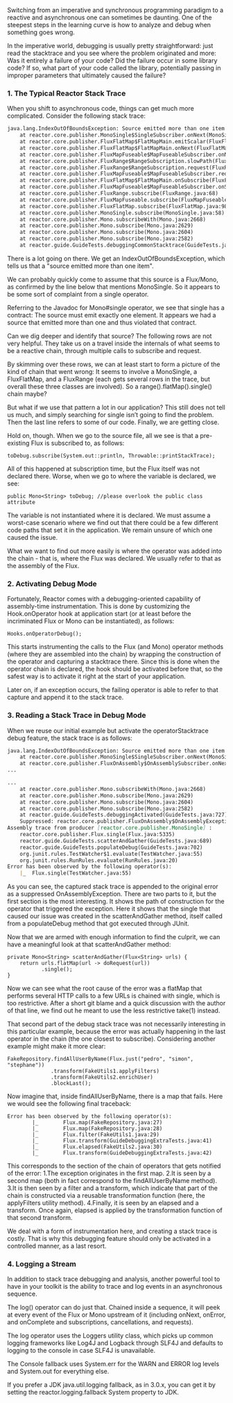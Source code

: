 Switching from an imperative and synchronous programming paradigm to a reactive and asynchronous one can sometimes be 
daunting. One of the steepest steps in the learning curve is how to analyze and debug when something goes wrong.

In the imperative world, debugging is usually pretty straightforward: just read the stacktrace and you see where the 
problem originated and more: Was it entirely a failure of your code? Did the failure occur in some library code? If so, 
what part of your code called the library, potentially passing in improper parameters that ultimately caused the failure?

### 1. The Typical Reactor Stack Trace
When you shift to asynchronous code, things can get much more complicated.
Consider the following stack trace:
```markdown
java.lang.IndexOutOfBoundsException: Source emitted more than one item
	at reactor.core.publisher.MonoSingle$SingleSubscriber.onNext(MonoSingle.java:120)
	at reactor.core.publisher.FluxFlatMap$FlatMapMain.emitScalar(FluxFlatMap.java:380)
	at reactor.core.publisher.FluxFlatMap$FlatMapMain.onNext(FluxFlatMap.java:349)
	at reactor.core.publisher.FluxMapFuseable$MapFuseableSubscriber.onNext(FluxMapFuseable.java:119)
	at reactor.core.publisher.FluxRange$RangeSubscription.slowPath(FluxRange.java:144)
	at reactor.core.publisher.FluxRange$RangeSubscription.request(FluxRange.java:99)
	at reactor.core.publisher.FluxMapFuseable$MapFuseableSubscriber.request(FluxMapFuseable.java:172)
	at reactor.core.publisher.FluxFlatMap$FlatMapMain.onSubscribe(FluxFlatMap.java:316)
	at reactor.core.publisher.FluxMapFuseable$MapFuseableSubscriber.onSubscribe(FluxMapFuseable.java:94)
	at reactor.core.publisher.FluxRange.subscribe(FluxRange.java:68)
	at reactor.core.publisher.FluxMapFuseable.subscribe(FluxMapFuseable.java:67)
	at reactor.core.publisher.FluxFlatMap.subscribe(FluxFlatMap.java:98)
	at reactor.core.publisher.MonoSingle.subscribe(MonoSingle.java:58)
	at reactor.core.publisher.Mono.subscribeWith(Mono.java:2668)
	at reactor.core.publisher.Mono.subscribe(Mono.java:2629)
	at reactor.core.publisher.Mono.subscribe(Mono.java:2604)
	at reactor.core.publisher.Mono.subscribe(Mono.java:2582)
	at reactor.guide.GuideTests.debuggingCommonStacktrace(GuideTests.java:722)
```

There is a lot going on there. We get an IndexOutOfBoundsException, which tells us that a "source emitted more than one item".

We can probably quickly come to assume that this source is a Flux/Mono, as confirmed by the line below that mentions 
MonoSingle. So it appears to be some sort of complaint from a single operator.

Referring to the Javadoc for Mono#single operator, we see that single has a contract: The source must emit exactly one 
element. It appears we had a source that emitted more than one and thus violated that contract.

Can we dig deeper and identify that source? The following rows are not very helpful. They take us on a travel inside the
internals of what seems to be a reactive chain, through multiple calls to subscribe and request.

By skimming over these rows, we can at least start to form a picture of the kind of chain that went wrong: It seems to 
involve a MonoSingle, a FluxFlatMap, and a FluxRange (each gets several rows in the trace, but overall these three 
classes are involved). So a range().flatMap().single() chain maybe?

But what if we use that pattern a lot in our application? This still does not tell us much, and simply searching for 
single isn’t going to find the problem. Then the last line refers to some of our code. Finally, we are getting close.

Hold on, though. When we go to the source file, all we see is that a pre-existing Flux is subscribed to, as follows:
```
toDebug.subscribe(System.out::println, Throwable::printStackTrace);
```
All of this happened at subscription time, but the Flux itself was not declared there. Worse, when we go to where the 
variable is declared, we see:
```
public Mono<String> toDebug; //please overlook the public class attribute
```

The variable is not instantiated where it is declared. We must assume a worst-case scenario where we find out that there
could be a few different code paths that set it in the application. We remain unsure of which one caused the issue.

What we want to find out more easily is where the operator was added into the chain - that is, where the Flux was 
declared. We usually refer to that as the assembly of the Flux.

### 2. Activating Debug Mode
Fortunately, Reactor comes with a debugging-oriented capability of assembly-time instrumentation.
This is done by customizing the Hook.onOperator hook at application start (or at least before the incriminated Flux or 
Mono can be instantiated), as follows:
```
Hooks.onOperatorDebug();
```
This starts instrumenting the calls to the Flux (and Mono) operator methods (where they are assembled into the chain) by
wrapping the construction of the operator and capturing a stacktrace there. Since this is done when the operator chain 
is declared, the hook should be activated before that, so the safest way is to activate it right at the start of your application.

Later on, if an exception occurs, the failing operator is able to refer to that capture and append it to the stack trace.

### 3. Reading a Stack Trace in Debug Mode
When we reuse our initial example but activate the operatorStacktrace debug feature, the stack trace is as follows:
```markdown
java.lang.IndexOutOfBoundsException: Source emitted more than one item
	at reactor.core.publisher.MonoSingle$SingleSubscriber.onNext(MonoSingle.java:120)
	at reactor.core.publisher.FluxOnAssembly$OnAssemblySubscriber.onNext(FluxOnAssembly.java:314) 
...

...
	at reactor.core.publisher.Mono.subscribeWith(Mono.java:2668)
	at reactor.core.publisher.Mono.subscribe(Mono.java:2629)
	at reactor.core.publisher.Mono.subscribe(Mono.java:2604)
	at reactor.core.publisher.Mono.subscribe(Mono.java:2582)
	at reactor.guide.GuideTests.debuggingActivated(GuideTests.java:727)
	Suppressed: reactor.core.publisher.FluxOnAssembly$OnAssemblyException: 
Assembly trace from producer [reactor.core.publisher.MonoSingle] : 
	reactor.core.publisher.Flux.single(Flux.java:5335)
	reactor.guide.GuideTests.scatterAndGather(GuideTests.java:689)
	reactor.guide.GuideTests.populateDebug(GuideTests.java:702)
	org.junit.rules.TestWatcher$1.evaluate(TestWatcher.java:55)
	org.junit.rules.RunRules.evaluate(RunRules.java:20)
Error has been observed by the following operator(s): 
	|_	Flux.single(TestWatcher.java:55) 
```
As you can see, the captured stack trace is appended to the original error as a suppressed OnAssemblyException. 
There are two parts to it, but the first section is the most interesting. It shows the path of construction for the 
operator that triggered the exception. Here it shows that the single that caused our issue was created in the 
scatterAndGather method, itself called from a populateDebug method that got executed through JUnit.

Now that we are armed with enough information to find the culprit, we can have a meaningful look at that scatterAndGather method:
```
private Mono<String> scatterAndGather(Flux<String> urls) {
    return urls.flatMap(url -> doRequest(url))
           .single(); 
}
```
Now we can see what the root cause of the error was a flatMap that performs several HTTP calls to a few URLs is chained
with single, which is too restrictive. After a short git blame and a quick discussion with the author of that line, we 
find out he meant to use the less restrictive take(1) instead.

That second part of the debug stack trace was not necessarily interesting in this particular example, because the error
was actually happening in the last operator in the chain (the one closest to subscribe). Considering another example 
might make it more clear:
```
FakeRepository.findAllUserByName(Flux.just("pedro", "simon", "stephane"))
              .transform(FakeUtils1.applyFilters)
              .transform(FakeUtils2.enrichUser)
              .blockLast();
```
Now imagine that, inside findAllUserByName, there is a map that fails. Here we would see the following final traceback:
```
Error has been observed by the following operator(s):
        |_        Flux.map(FakeRepository.java:27)
        |_        Flux.map(FakeRepository.java:28)
        |_        Flux.filter(FakeUtils1.java:29)
        |_        Flux.transform(GuideDebuggingExtraTests.java:41)
        |_        Flux.elapsed(FakeUtils2.java:30)
        |_        Flux.transform(GuideDebuggingExtraTests.java:42)
```

This corresponds to the section of the chain of operators that gets notified of the error:
1.The exception originates in the first map.
2.It is seen by a second map (both in fact correspond to the findAllUserByName method).
3.It is then seen by a filter and a transform, which indicate that part of the chain is constructed via a reusable 
transformation function (here, the applyFilters utility method).
4.Finally, it is seen by an elapsed and a transform. Once again, elapsed is applied by the transformation function of 
that second transform.

We deal with a form of instrumentation here, and creating a stack trace is costly. That is why this debugging feature 
should only be activated in a controlled manner, as a last resort.

### 4. Logging a Stream
In addition to stack trace debugging and analysis, another powerful tool to have in your toolkit is the ability to trace
and log events in an asynchronous sequence.

The log() operator can do just that. Chained inside a sequence, it will peek at every event of the Flux or Mono upstream
of it (including onNext, onError, and onComplete and subscriptions, cancellations, and requests).

The log operator uses the Loggers utility class, which picks up common logging frameworks like Log4J and Logback through
SLF4J and defaults to logging to the console in case SLF4J is unavailable.

The Console fallback uses System.err for the WARN and ERROR log levels and System.out for everything else.

If you prefer a JDK java.util.logging fallback, as in 3.0.x, you can get it by setting the reactor.logging.fallback 
System property to JDK.


























